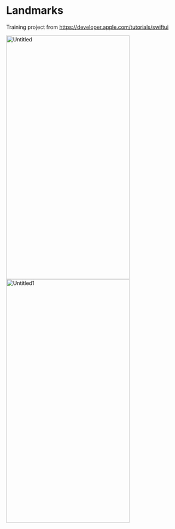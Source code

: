 # Landmarks 
Training project from  https://developer.apple.com/tutorials/swiftui

<img width="330" height="650" alt="Untitled" src="https://user-images.githubusercontent.com/91393207/222137043-912623d7-2c5b-4ed5-9607-da2473ef6d05.png"><img width="330" height="650" alt="Untitled1" src="https://user-images.githubusercontent.com/91393207/222138558-1bfadfe9-634b-4c3d-af09-429b7bc30358.png">

